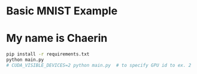 # Basic MNIST Example
# My name is Chaerin

```bash
pip install -r requirements.txt
python main.py
# CUDA_VISIBLE_DEVICES=2 python main.py  # to specify GPU id to ex. 2
```
